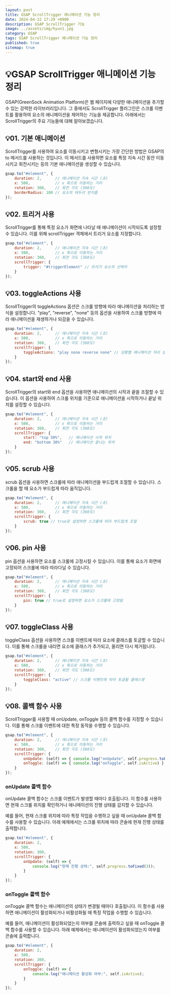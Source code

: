 ```yaml
---
layout: post
title: GSAP ScrollTrigger 애니메이션 기능 정리
date: 2024-04-22 17:29 +0900
description: GSAP ScrollTrigger 기능
image: ../assets/img/hyun1.jpg
category: GSAP
tags: GSAP ScrollTrigger 애니메이션 기능 정리
published: true
sitemap: true
---
```


# 💡GSAP ScrollTrigger 애니메이션 기능 정리

GSAP(GreenSock Animation Platform)은 웹 페이지에 다양한 애니메이션을 추가할 수 있는 강력한 라이브러리입니다. 그 중에서도 ScrollTrigger 플러그인은 스크롤 이벤트를 활용하여 요소의 애니메이션을 제어하는 기능을 제공합니다. 아래에서는 ScrollTrigger의 주요 기능들에 대해 알아보겠습니다.

## 💡01. 기본 애니메이션

ScrollTrigger를 사용하여 요소를 이동시키고 변형시키는 가장 간단한 방법은 GSAP의 to 메서드를 사용하는 것입니다. 이 메서드를 사용하면 요소를 특정 지속 시간 동안 이동시키고 회전시키는 등의 기본 애니메이션을 생성할 수 있습니다.

````javascript
gsap.to("#element", {
    duration: 2,      // 애니메이션 지속 시간 (초)
    x: 500,           // x 축으로 이동하는 거리
    rotation: 360,    // 회전 각도 (360도)
    borderRadius: 100 // 요소의 테두리 반지름
});
````

## 💡02. 트리거 사용

ScrollTrigger를 통해 특정 요소가 화면에 나타날 때 애니메이션이 시작되도록 설정할 수 있습니다. 이를 위해 scrollTrigger 객체에서 트리거 요소를 지정합니다.

````javascript
gsap.to("#element", {
    duration: 2,      // 애니메이션 지속 시간 (초)
    x: 500,           // x 축으로 이동하는 거리
    rotation: 360,    // 회전 각도 (360도)
    scrollTrigger: {
        trigger: "#triggerElement" // 트리거 요소의 선택자
    }
});
````

## 💡03. toggleActions 사용

ScrollTrigger의 toggleActions 옵션은 스크롤 방향에 따라 애니메이션을 처리하는 방식을 설정합니다. "play", "reverse", "none" 등의 옵션을 사용하여 스크롤 방향에 따라 애니메이션을 재생하거나 되감을 수 있습니다.

````javascript
gsap.to("#element", {
    duration: 2,      // 애니메이션 지속 시간 (초)
    x: 500,           // x 축으로 이동하는 거리
    rotation: 360,    // 회전 각도 (360도)
    scrollTrigger: {
        toggleActions: "play none reverse none" // 상황별 애니메이션 처리 설정
    }
});
````

## 💡04. start와 end 사용   

ScrollTrigger의 start와 end 옵션을 사용하면 애니메이션의 시작과 끝을 조절할 수 있습니다. 이 옵션을 사용하여 스크롤 위치를 기준으로 애니메이션을 시작하거나 끝날 위치를 설정할 수 있습니다.

````javascript
gsap.to("#element", {
    duration: 2,      // 애니메이션 지속 시간 (초)
    x: 500,           // x 축으로 이동하는 거리
    rotation: 360,    // 회전 각도 (360도)
    scrollTrigger: {
        start: "top 50%",   // 애니메이션 시작 위치
        end: "bottom 30%"   // 애니메이션 끝나는 위치
    }
});
````

## 💡05. scrub 사용

scrub 옵션을 사용하면 스크롤에 따라 애니메이션을 부드럽게 조절할 수 있습니다. 스크롤을 할 때 요소가 부드럽게 따라 움직입니다.

````javascript
gsap.to("#element", {
    duration: 2,      // 애니메이션 지속 시간 (초)
    x: 500,           // x 축으로 이동하는 거리
    rotation: 360,    // 회전 각도 (360도)
    scrollTrigger: {
        scrub: true // true로 설정하면 스크롤에 따라 부드럽게 조절
    }
});
````

## 💡06. pin 사용

pin 옵션을 사용하면 요소를 스크롤에 고정시킬 수 있습니다. 이를 통해 요소가 화면에 고정되어 스크롤에 따라 따라다닐 수 있습니다.

````javascript
gsap.to("#element", {
    duration: 2,      // 애니메이션 지속 시간 (초)
    x: 500,           // x 축으로 이동하는 거리
    rotation: 360,    // 회전 각도 (360도)
    scrollTrigger: {
        pin: true // true로 설정하면 요소가 스크롤에 고정됨
    }
});
````

## 💡07. toggleClass 사용

toggleClass 옵션을 사용하면 스크롤 이벤트에 따라 요소에 클래스를 토글할 수 있습니다. 이를 통해 스크롤을 내리면 요소에 클래스가 추가되고, 올리면 다시 제거됩니다.

````javascript
gsap.to("#element", {
    duration: 2,      // 애니메이션 지속 시간 (초)
    x: 500,           // x 축으로 이동하는 거리
    rotation: 360,    // 회전 각도 (360도)
    scrollTrigger: {
        toggleClass: "active" // 스크롤 이벤트에 따라 토글될 클래스명
    }
});
````

## 💡08. 콜백 함수 사용

ScrollTrigger를 사용할 때 onUpdate, onToggle 등의 콜백 함수를 지정할 수 있습니다. 이를 통해 스크롤 이벤트에 대한 특정 동작을 수행할 수 있습니다.

````javascript
gsap.to("#element", {
    duration: 2,      // 애니메이션 지속 시간 (초)
    x: 500,           // x 축으로 이동하는 거리
    rotation: 360,    // 회전 각도 (360도)
    scrollTrigger: {
        onUpdate: (self) => { console.log("onUpdate", self.progress.toFixed(3)) },
        onToggle: (self) => { console.log("onToggle", self.isActive) },
    }
});
````
### onUpdate 콜백 함수
onUpdate 콜백 함수는 스크롤 이벤트가 발생할 때마다 호출됩니다. 이 함수를 사용하면 현재 스크롤 위치를 확인하거나 애니메이션의 진행 상태를 감지할 수 있습니다.

예를 들어, 현재 스크롤 위치에 따라 특정 작업을 수행하고 싶을 때 onUpdate 콜백 함수를 사용할 수 있습니다. 아래 예제에서는 스크롤 위치에 따라 콘솔에 현재 진행 상태를 출력합니다.

````javascript
gsap.to("#element", {
    duration: 2,
    x: 500,
    rotation: 360,
    scrollTrigger: {
        onUpdate: (self) => { 
            console.log("현재 진행 상태:", self.progress.toFixed(3)); 
        }
    }
});
````

### onToggle 콜백 함수
onToggle 콜백 함수는 애니메이션의 상태가 변경될 때마다 호출됩니다. 이 함수를 사용하면 애니메이션이 활성화되거나 비활성화될 때 특정 작업을 수행할 수 있습니다.

예를 들어, 애니메이션이 활성화되었는지 여부를 콘솔에 출력하고 싶을 때 onToggle 콜백 함수를 사용할 수 있습니다. 아래 예제에서는 애니메이션이 활성화되었는지 여부를 콘솔에 출력합니다.

````javascript
gsap.to("#element", {
    duration: 2,
    x: 500,
    rotation: 360,
    scrollTrigger: {
        onToggle: (self) => { 
            console.log("애니메이션 활성화 여부:", self.isActive); 
        }
    }
});
````
